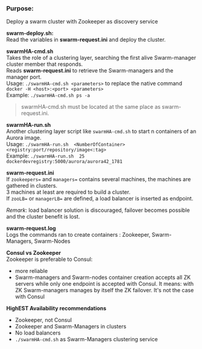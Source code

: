 ### Purpose:
Deploy a swarm cluster with Zookeeper as discovery service

**swarm-deploy.sh:**  
Read the variables in __swarm-request.ini__ and deploy the cluster.

**swarmHA-cmd.sh**  
Takes the role of a clustering layer, searching the first alive Swarm-manager cluster member that responds.  
Reads __swarm-request.ini__ to retrieve the Swarm-managers and the manager port.  
Usage: `./swarmHA-cmd.sh <parameters>` to replace the native command `docker -H <host>:<port> <parameters>`  
Example: `./swarmHA-cmd.sh ps -a`
> swarmHA-cmd.sh must be located at the same place as swarm-request.ini.  

**swarmHA-run.sh**  
Another clustering layer script like `swarmHA-cmd.sh` to start n containers of an Aurora image.  
Usage: `./swarmHA-run.sh  <NumberOfContainer>  <registry:port/repository/image<:tag>`  
Example: `./swarmHA-run.sh  25  dockerdevregistry:5000/aurora/aurora42_1781`

**swarm-request.ini**  
If `zookeepers=` and `managers=` contains several machines, the machines are gathered in clusters.  
3 machines at least are required to build a cluster.  
If `zooLB=` or `managerLB=` are defined, a load balancer is inserted as endpoint.  

*Remark*: load balancer solution is discouraged, failover becomes possible and the cluster benefit is lost.

**swarm-request.log**  
Logs the commands ran to create containers : Zookeeper, Swarm-Managers, Swarm-Nodes

**Consul vs Zookeeper**  
Zookeeper is preferable to Consul:
- more reliable
- Swarm-managers and Swarm-nodes container creation accepts all ZK servers while only one endpoint is accepted with Consul.
  It means: with ZK Swarm-managers manages by itself the ZK failover. It's not the case with Consul

**HighEST Availability recommendations**
- Zookeeper, not Consul
- Zookeeper and Swarm-Managers in clusters
- No load balancers
- `./swarmHA-cmd.sh` as Swarm-Managers clustering service
